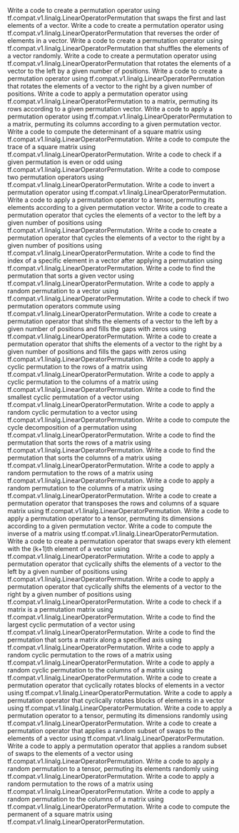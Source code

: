 Write a code to create a permutation operator using tf.compat.v1.linalg.LinearOperatorPermutation that swaps the first and last elements of a vector.
Write a code to create a permutation operator using tf.compat.v1.linalg.LinearOperatorPermutation that reverses the order of elements in a vector.
Write a code to create a permutation operator using tf.compat.v1.linalg.LinearOperatorPermutation that shuffles the elements of a vector randomly.
Write a code to create a permutation operator using tf.compat.v1.linalg.LinearOperatorPermutation that rotates the elements of a vector to the left by a given number of positions.
Write a code to create a permutation operator using tf.compat.v1.linalg.LinearOperatorPermutation that rotates the elements of a vector to the right by a given number of positions.
Write a code to apply a permutation operator using tf.compat.v1.linalg.LinearOperatorPermutation to a matrix, permuting its rows according to a given permutation vector.
Write a code to apply a permutation operator using tf.compat.v1.linalg.LinearOperatorPermutation to a matrix, permuting its columns according to a given permutation vector.
Write a code to compute the determinant of a square matrix using tf.compat.v1.linalg.LinearOperatorPermutation.
Write a code to compute the trace of a square matrix using tf.compat.v1.linalg.LinearOperatorPermutation.
Write a code to check if a given permutation is even or odd using tf.compat.v1.linalg.LinearOperatorPermutation.
Write a code to compose two permutation operators using tf.compat.v1.linalg.LinearOperatorPermutation.
Write a code to invert a permutation operator using tf.compat.v1.linalg.LinearOperatorPermutation.
Write a code to apply a permutation operator to a tensor, permuting its elements according to a given permutation vector.
Write a code to create a permutation operator that cycles the elements of a vector to the left by a given number of positions using tf.compat.v1.linalg.LinearOperatorPermutation.
Write a code to create a permutation operator that cycles the elements of a vector to the right by a given number of positions using tf.compat.v1.linalg.LinearOperatorPermutation.
Write a code to find the index of a specific element in a vector after applying a permutation using tf.compat.v1.linalg.LinearOperatorPermutation.
Write a code to find the permutation that sorts a given vector using tf.compat.v1.linalg.LinearOperatorPermutation.
Write a code to apply a random permutation to a vector using tf.compat.v1.linalg.LinearOperatorPermutation.
Write a code to check if two permutation operators commute using tf.compat.v1.linalg.LinearOperatorPermutation.
Write a code to create a permutation operator that shifts the elements of a vector to the left by a given number of positions and fills the gaps with zeros using tf.compat.v1.linalg.LinearOperatorPermutation.
Write a code to create a permutation operator that shifts the elements of a vector to the right by a given number of positions and fills the gaps with zeros using tf.compat.v1.linalg.LinearOperatorPermutation.
Write a code to apply a cyclic permutation to the rows of a matrix using tf.compat.v1.linalg.LinearOperatorPermutation.
Write a code to apply a cyclic permutation to the columns of a matrix using tf.compat.v1.linalg.LinearOperatorPermutation.
Write a code to find the smallest cyclic permutation of a vector using tf.compat.v1.linalg.LinearOperatorPermutation.
Write a code to apply a random cyclic permutation to a vector using tf.compat.v1.linalg.LinearOperatorPermutation.
Write a code to compute the cycle decomposition of a permutation using tf.compat.v1.linalg.LinearOperatorPermutation.
Write a code to find the permutation that sorts the rows of a matrix using tf.compat.v1.linalg.LinearOperatorPermutation.
Write a code to find the permutation that sorts the columns of a matrix using tf.compat.v1.linalg.LinearOperatorPermutation.
Write a code to apply a random permutation to the rows of a matrix using tf.compat.v1.linalg.LinearOperatorPermutation.
Write a code to apply a random permutation to the columns of a matrix using tf.compat.v1.linalg.LinearOperatorPermutation.
Write a code to create a permutation operator that transposes the rows and columns of a square matrix using tf.compat.v1.linalg.LinearOperatorPermutation.
Write a code to apply a permutation operator to a tensor, permuting its dimensions according to a given permutation vector.
Write a code to compute the inverse of a matrix using tf.compat.v1.linalg.LinearOperatorPermutation.
Write a code to create a permutation operator that swaps every kth element with the (k+1)th element of a vector using tf.compat.v1.linalg.LinearOperatorPermutation.
Write a code to apply a permutation operator that cyclically shifts the elements of a vector to the left by a given number of positions using tf.compat.v1.linalg.LinearOperatorPermutation.
Write a code to apply a permutation operator that cyclically shifts the elements of a vector to the right by a given number of positions using tf.compat.v1.linalg.LinearOperatorPermutation.
Write a code to check if a matrix is a permutation matrix using tf.compat.v1.linalg.LinearOperatorPermutation.
Write a code to find the largest cyclic permutation of a vector using tf.compat.v1.linalg.LinearOperatorPermutation.
Write a code to find the permutation that sorts a matrix along a specified axis using tf.compat.v1.linalg.LinearOperatorPermutation.
Write a code to apply a random cyclic permutation to the rows of a matrix using tf.compat.v1.linalg.LinearOperatorPermutation.
Write a code to apply a random cyclic permutation to the columns of a matrix using tf.compat.v1.linalg.LinearOperatorPermutation.
Write a code to create a permutation operator that cyclically rotates blocks of elements in a vector using tf.compat.v1.linalg.LinearOperatorPermutation.
Write a code to apply a permutation operator that cyclically rotates blocks of elements in a vector using tf.compat.v1.linalg.LinearOperatorPermutation.
Write a code to apply a permutation operator to a tensor, permuting its dimensions randomly using tf.compat.v1.linalg.LinearOperatorPermutation.
Write a code to create a permutation operator that applies a random subset of swaps to the elements of a vector using tf.compat.v1.linalg.LinearOperatorPermutation.
Write a code to apply a permutation operator that applies a random subset of swaps to the elements of a vector using tf.compat.v1.linalg.LinearOperatorPermutation.
Write a code to apply a random permutation to a tensor, permuting its elements randomly using tf.compat.v1.linalg.LinearOperatorPermutation.
Write a code to apply a random permutation to the rows of a matrix using tf.compat.v1.linalg.LinearOperatorPermutation.
Write a code to apply a random permutation to the columns of a matrix using tf.compat.v1.linalg.LinearOperatorPermutation.
Write a code to compute the permanent of a square matrix using tf.compat.v1.linalg.LinearOperatorPermutation.